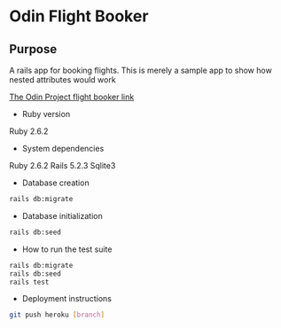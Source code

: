 # Odin Flight Booker

## Purpose

A rails app for booking flights.
This is merely a sample app to show how nested attributes would work

[The Odin Project flight
booker link](https://www.theodinproject.com/courses/ruby-on-rails/lessons/building-advanced-forms?ref=lnav#assignment)

* Ruby version

Ruby 2.6.2

* System dependencies

Ruby 2.6.2
Rails 5.2.3
Sqlite3

* Database creation

```bash
rails db:migrate
```

* Database initialization

```bash
rails db:seed
```

* How to run the test suite
```bash
rails db:migrate
rails db:seed
rails test
```

* Deployment instructions

```bash
git push heroku [branch]
```
